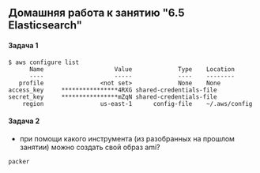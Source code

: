 ## Домашняя работа к занятию "6.5 Elasticsearch"

#### Задача 1

```
$ aws configure list
      Name                    Value             Type    Location
      ----                    -----             ----    --------
   profile                <not set>             None    None
access_key     ****************4RXG shared-credentials-file
secret_key     ****************mZqN shared-credentials-file
    region                us-east-1      config-file    ~/.aws/config

```

#### Задача 2

- при помощи какого инструмента (из разобранных на прошлом занятии) можно создать свой образ ami?

```
packer
```


